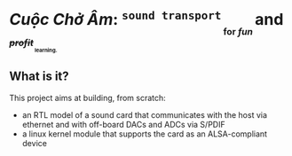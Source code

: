 # _Cuộc Chở Âm_: <sup>`sound transport`</sup><sub><sub><sub> for _fun_ </sub></sub></sub>and <sup><sup><sup> ~~_profit_~~<sub><sub><sub> learning.</sub></sub></sub></sup></sup></sup>

## What is it?

This project aims at building, from scratch:
* an RTL model of a sound card that communicates with the host via ethernet and with off-board DACs and ADCs via S/PDIF
* a linux kernel module that supports the card as an ALSA-compliant device
